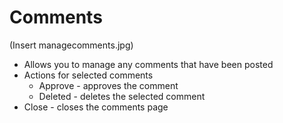# Comments

(Insert managecomments.jpg)

* Allows you to manage any comments that have been posted
* Actions for selected comments
     * Approve - approves the comment
     * Deleted - deletes the selected comment 
* Close - closes the comments page
